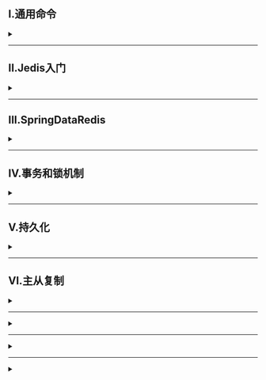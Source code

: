 ## I.通用命令
<details>
<summary> </summary>

查看命令：`help @generic`  `help command`

### 常用命令
1. `KEYS pattern`：查看复合模板的所有key
2. `DEL key1,key2...`：删除key
3. `EXISTS key`：判断key是否存在
4. `EXPIRE key seconds`：给key设置有效期，到期会自动删除key
5. `TTL key`：查看key剩余有效期    

#### String类型
 <details>
<summary> </summary>

**常见命令**
1. `SET` 添加或修改已经存在的一个·String类型键值对
2. `GET` 根据key获取string类型的value
3. `MSET` 批量添加多个String类型键值对
4. `MEGT` 根据多个KEY获取value
5. `INCR` 让一个整型key自增1
6. `INCRBY` 让一个整型key自增并且指定步长
7. `INCRBYFLOAT` 让一个浮点类型数字自增并指定步长
8. `SETNX` 添加一个string类型键值对，前提是key不存在
9. `SETEX` 添加一个string类型键值对且指定有效期

</details>

#### Hash类型
<details>
<summary> </summary>

Hash的value是无序字典，可以将对象中的每个字段单独存储
**常见命令**
1. `HSET key field value` 添加或修改已经存在的一个hash类型键值对
2. `HGET` 根据key获取hash类型key的field的value
3. `HMSET` 批量添加多个hash类型key的field的value
4. `HMEGT` 根据多个KEY获取key的field的value
5. `HINCRBY` 让一个hash的key的字段自增并且指定步长
6. `HSETNX` 添加一个hash类型key的field的value，前提是key不存在

</details>

#### List类型
<details>
<summary> </summary>

可看作一个双向链表结构，支持正反向检索
**常用命令**
1. `LPUSH key elment` ... 向列表左(L改R即右侧)侧插入元素
2. `LPOP key` 移除并返回左(L改R即右侧)侧第一个元素
3. `LRANGE key star end` 返回一段索引内的所有元素
4. `BLPOP\BRPOP` 类似LPOP，但没有元素时等待指定时间
</details>

#### Set类型
<details>
<summary> </summary>

类似Java中的HashSet，可以看作是一个value为null的HashMap
**常用命令**
1. `SADD` 向set中添加元素
2. `SREM` 移除set中的指定元素
3. `SCARD` 返回set中元素数
4. `SISMEMBER` 判断一个元素是否在set中
5. `SMEMBERS` 获取set中所有元素
6. `SINTER` 求两集合交集
7. `SDIFF` 求两集合差集
8. `SUNION` 求两集合并集
</details>

#### SortedSet类型
<details>
<summary> </summary>

可排序的Set集合,每个元素又score值靠该值排序

**常用命令**
1. `ZADD` 添加元素
2. `ZREM` 删除元素
3. `ZSCORE` 获取指定元素score值
4. `ZRANK` 获取指定元素排名
5. `ZCARD` 获取元素个数
6. `ZCOUNT` 统计score值在指定范围内的所有元素个数
7. `ZRANGE` 获取排序后指定排名内的元素  
所有的排名默认升序，在命令Z后添加REV则为降序
</details>

</details>

---

## II.Jedis入门

<details>
<summary> </summary>

所需依赖
```
<dependency>
    <groupId>redis.clients</groupId>
    <artifactId>jedis</artifactId>
    <version>3.7.0</version>
</dependency>
```

建立连接池
```java
public class JedisConnectionFactory {
    private static final JedisPool jedisPool; //连接池
    static {
        //配置连接池
        JedisPoolConfig poolConfig=new JedisPoolConfig();
        //最大连接数
        poolConfig.setMaxTotal(8);
        //最大空闲连接
        poolConfig.setMaxIdle(8);
        //最小空闲连接
        poolConfig.setMinIdle(0);
        //等待时长，当连接池没有连接池可用时，等待的时常
        poolConfig.setMaxWaitMillis(1000);
        //创建连接池对象
        jedisPool=new JedisPool(poolConfig,"192.168.52.129",6379,1000,"123456");
    }
    public static Jedis getJedis(){
        return jedisPool.getResource();
    }
}
```
使用
```java
public class JedisTest {
    private Jedis jedis;

    @BeforeEach
    void setUp(){
        jedis = JedisConnectionFactory.getJedis();//建立连接
        jedis.auth("123456");
        jedis.select(0);//选择库
    }

    @Test
    void testString(){
        String result=jedis.set("name","asd");
        String name=jedis.get("name");
        System.out.println(name);
    }

    @AfterEach
    void tearDown(){
        if(jedis!=null){
            jedis.close();
        }
    }
}

```

</details>

---

## III.SpringDataRedis

<details>
<summary> </summary>

SpringData时Spring中数据操作模块，包含对各种数据库的集成，其中对Redis的集成模块为SpringDataRedis
- 提供了对不同Redis客户端(Lettuce和Jedis)的整合
- 提供了RedisTemplate统一API来操作Redis
- 支持基于JDK、JSON、字符串、spring对象的数据序列号以及反序列化

**操作步骤**
1. 导入依赖
2. 配置Redis数据源
3. 编写配置类，创建RedisTemplate对象
4. 通过RedisTeamlate对象操作Redis


**依赖**
<details>
<summary> </summary>

```xml
<dependency>
    <groupId>org.apache.commons</groupId>
    <artifactId>commons-pool2</artifactId>
</dependency>
<dependency>
    <groupId>org.springframework.boot</groupId>
    <artifactId>spring-boot-starter-data-redis</artifactId>
</dependency>

<!-- 自定义序列化相关依赖 -->
<dependency>
    <groupId>com.fasterxml.jackson.core</groupId>
    <artifactId>jackson-databind</artifactId>
</dependency>
```

</details>

**连接池配置**
<details>
<summary> </summary>

```yaml
spring:
  data: #springboot 3.0后层级为spring>data>redis>host
    redis:
      host: 192.168.52.129
      port: 6379
      password: 123456
      lettuce:
         pool:
           max-active: 8 #最大连接
           max-idle: 8 #最大空闲连接
           min-idel: 0 #最小空闲连接
           max-wait: 100ms #连接等待时间
```

</details>

### 初始化配置类
```java
@Configuration
public class RedisConfiguration {
    public RedisTemplate redisTemplate(RedisConnectionFactory redisConnectionFactory){
        RedisTemplate redisTemplate=new RedisTemplate<>();
        //设置redis的连接工厂对象
        redisTemplate.setConnectionFactory(redisConnectionFactory);
        //设置redis key序列化器
        redisTemplate.setKeySerializer(new StringRedisSerializer());
        return  redisTemplate;
    }
}

```


### RedisTemplate工具类
对数据库操作借用该工具类方法即可
![](/img/Redis/redisTemplate.png)


**StringRedisTemplate**
将key与value序列化成String类型
- 对于对象序列化以及反序列化需要手动进行
  - 该部分可以借用ObjectMapper序列化工具
    ```java
    private static final ObjectMapper mapper=new ObjectMapper();//json序列化处理工具
    @Test
    void testSaveUser() throws JsonProcessingException {
        String json =mapper.writeValueAsString(new User("虎哥",21));//手动序列化
        stringRedisTemplate.opsForValue().set("user:200",json);
        String jsonUser=stringRedisTemplate.opsForValue().get("user:200"); 
        User userl=mapper.readValue(jsonUser,User.class);//反序列化
        System.out.println(userl);
    }
    ```


</details>


---

## IV.事务和锁机制

<details>
<summary> </summary>

> - Redis事务是一个单独的隔离操作：事物中的所有命令都会序列化、按顺序地执行。事务在执行的过程中，不会被其他客户端发送来的命令请求打断
> - Redis事务的主要作用就是串联多个命令防止别的命令插队

### 4.1 Multi、Exec、discard
从输入`Multi`开始，输入的命令都会依次进入命令队列中，但不会执行，直到输入`Exec`，redis会将之前的命令队列中的命令依次执行。组队的过程中可以通过`discard`来放弃组队
![图片均来源于尚硅谷](/img/Redis/Multi.png)

### 4.2 事务错误处理
- 组队中某个命令出现了报告错误，执行时整个的所有队列都会被取消
- 如果执行阶段某个命令出现了错误，则只有报错的命令不会被执行，而其他命令都会执行，不会回滚

### 4.3 事务冲突问题
![](/img/Redis/task_question.png)

#### 4.3.1 悲观锁
- 每次去拿数据时都认为别人会修改，所以每次在拿到数据的时候都会上锁，这样别人想拿这个数据就会block，直到它拿到锁。
![](/img/Redis/Pessimistic_lock.png)

#### 4.3.2 乐观锁
- 每次拿数据时候都认为别人不会修改，所以不会上锁，但在更新的时候判断一下在此期间有没有去更新这个数据，可以使用版本号等机制
- 乐观锁适用于多读的应用类型，这样可以提高吞吐量
- Redis就是利用这种check-and-set机制实现事务的
![](/img/Redis/Optimis_lock.png)

**实现** 
- **WATCH key [key..]**  
在执行multi之前，先执行watch key1 [key2]，可以监视一个/多个key，如果在事务执行之前这个key被其他命令所改动，那么事务将被打断
- **unwatch**  
  取消监视

#### 4.3.3 库存遗留问题
- 单纯的乐观锁导致库存因版本号不同而无法修改，而请求消息已经被消费，实际减少库存量与请求量不相符
- 如2000个请求对500库存进行减-1操作，最终库存不为0

**解决方法**  
使用`LUA`脚本
- Lua是一个小巧的脚本语言，Lua脚本可以很容易被C/C++代码调用，也可以反过来调用C/C++的函数
- 一般作为嵌入式脚本语言
- 在Rides中可以将复杂的或者多步的redis操作写为一个脚本，一次提交给redis执行，减少反复连接redis的次数，提升性能

利用Redis单线程的特性，将多个命令集合成一个，不会被打断，从而解决乐观锁并发问题

#### 4.3.4 Redis事务三特性
- 单独的隔离操作
- 事务中的所有命令都会序列化、按顺序的执行。事务在执行的过程中，不会被其他客户端发送来的命令请求打断
- 没有隔离级别的概念
- 队列中的命令没有提交之前都不会实际被执行，因为事务提交前任何指令都不会被实际执行
- 不保证原子性
- 事务中如果有一条命令执行失败，其后的命令仍然会被执行，无回滚

</details>

---

## V.持久化

<details>
<summary> </summary>

### 5.1 Redis DataBase
> - RDB：在指定的时间间隔内将内存中的数据集快照写入磁盘，也就是行话讲的Snapshot快照，它恢复时是将快照文件直接读到内存里
> - Redis会单独fork一个子进程来进行持久化(写时复制技术)，会先将数据写入到一个临时文件中，待持久化过程都结束了，再调用这个临时文件替换上次持久化好的文件。整个过程中主进程不进行任何IO操作，这确保了极高的性能。
> - RDB的缺点是最后一次持久化后数据可能丢失

#### 5.1.1 dump.rdb文件
**修改存储路径**
- redis.conf下修改snapshot中的dir
- 默认存在redis启动目录下

**关闭写入磁盘**  
snapshow下
`stop-writes-on-bgsave-error yes/no`

**save**  
设置指定时间内触发持久化阈值如：
```
save 600 10
//表示十分钟内key改变不少于10，则进行持久化操作，更推荐使用redis自动持久化bgsave
```

### 5.2 Append Only File
> 以日志的形式来记录每个写操作(增量保存)，将Redis执行过的所有写指令记录下来(读操作不记录)，只许追加文件但不可以改写文件，redis启动之初会读取该文件重新构建数据，换言之，redis重启的话就根据日志文件的内容将写指令从前到后执行一次

- AOF默认不开启，可在redis.conf中配置文件名称，默认为appendonly.aof
- AOF文件的保存路径与RDB一致
- AOF与RDB同时开启，系统默认取AOF的数据(数据不存在丢失)
- 当文件损坏时可以通过bin目录下`redis-check-aof --fix file`修复

#### 5.2.1 AOF同步频率设置
- appendfsyns value
  - always：始终同步，每次Redis的写入都会立刻记入日志。性能较差但数据完整性比较好
  - everysec：每秒同步，每秒计入日志一次，如果宕机，本秒数据可能丢失
  - no：redis不主动进行同步，把同步时机交给操作系统

#### 5.2.2 Rewrite压缩
- AOF采用文件追加的方式，文件会越来越大，为避免出现此种情况，新增了重写机制，当AOF文件大小超过设定阈值时，Redis就会启动AOF文件的内容压缩，只保留可以恢复数据的最小指令集
- 重写原理：将rdb的快照以二进制的形式附在新的aof头部作为已有的历史数据
- 重写流程：类似RDB，利用写时复制技术
- `auto-aof-rewrite-percentage`：设置重写的基准值，文件达到原文件(1+value)%时开始重写
- `auto-aof-rewrite-min-size`：设置重写基准值,最小文件大小，单位MB,达到这个值开始重写


</details>

---

## VI.主从复制

<details>
<summary> </summary>

**概念**  
主机数据更新后根据配置和策略，自动同步到备机的master/slaver机制，Master以写为主，Slave以读为主
![](/img/Redis/Master_slaver.png)

**特点**  
- 读写分离
- 容灾快速恢复
- 一主多从
### 6.1 搭建
- 创建/myredis文件夹
- 复制redis.conf配置文件到文件夹中
- 配置一主两从，创建三个配置文件
  - redis6379.conf
  - redis6380.conf
  - redis6381.conf
- 在三个配置文件中写入内容
  ```
  include /myredis/redis.conf
  pidfile /var/run/redis_6379.pid
  port 6379
  dbfilename dump6379.rdb
  ```
- 启动
  ```
  redis-server redis6379.conf
  redis-server redis6380.conf
  redis-server redis6381.conf
  ```
- 进入redis查看信息
  ```
  info replication
  ```
- 配置从属
  ```
  slaveof <ip><pory>
  成为某个实例的从服务器
  ```
#### 使用docker搭建
- 获取redis镜像
  ```
  docker pull redis
  ```
- 启动容器
  ```
  #主
  docker run -p 16379:6379 \
  --name redis-master \
  -v /redis/master/data/:/data \
  -v /redis/master/redis.conf:/etc/redis/redis.conf \
  -d redis redis-server /etc/redis/redis.conf 
  #从1
  docker run -p 26379:6380 \
  --name redis-slaver1 \
  -v /redis/slaver1/data/:/data \
  -v /redis/slaver1/redis.conf:/etc/redis/redis.conf \
  -d redis redis-server /etc/redis/redis.conf 
  #从2
  docker run -p 36379:6381 \
  --name redis-slaver2 \
  -v /redis/slaver2/data/:/data \
  -v /redis/slaver2/redis.conf:/etc/redis/redis.conf \
  -d redis redis-server /etc/redis/redis.conf 
  ```
- 获取容器ip
  ```
  docker inspect redis-master
  ```
- 进入容器
  ```
  docker exec -it redis-slaver2 redis-cli
  ```

- 配置从属
  ```
  slaver 
  ```
- 查看信息
  ```
    127.0.0.1:6379> role
    1) "slave"
    2) "172.17.0.2" <---可以发现ip属于主节点
    3) (integer) 6379
    4) "connected"
    5) (integer) 42
  ```
可进入主节点创建数据再进去从节点查看key验证搭建是否成功

</details>

---

<details>
<summary> </summary>

</details>


---

<details>
<summary> </summary>

</details>


---

<details>
<summary> </summary>

</details>


